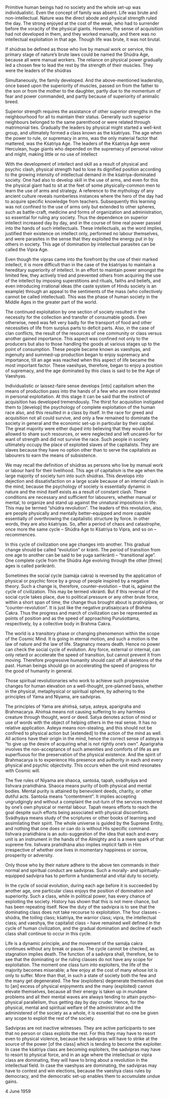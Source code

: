 

Primitive human beings had no society and the whole set-up was individualistic. Even the concept of family was absent. Life was brute and non-intellectual. Nature was the direct abode and physical strength ruled the day. The strong enjoyed at the cost of the weak, who had to surrender before the voracity of the physical giants. However, the sense of acquisition had not developed in them, and they worked manually, and there was no intellectual exploitation in that age. Though life was brute, it was not brutal.

If shúdras be defined as those who live by manual work or service, this primary stage of nature’s brute laws could be named the Shúdra Age, because all were manual workers. The reliance on physical power gradually led a chosen few to lead the rest by the strength of their muscles. They were the leaders of the shúdras

Simultaneously, the family developed. And the above-mentioned leadership, once based upon the superiority of muscles, passed on from the father to the son or from the mother to the daughter, partly due to the momentum of fear and power commanded, and partly because of superiority of animalic breed.

Superior strength requires the assistance of other superior strengths in the neighbourhood for all to maintain their status. Generally such superior neighbours belonged to the same parenthood or were related through matrimonial ties. Gradually the leaders by physical might started a well-knit group, and ultimately formed a class known as the kśatriyas. The age when the power to rule, or supremacy in arms, was the only material factor that mattered, was the Kśatriya Age. The leaders of the Kśatriya Age were Herculean, huge giants who depended on the supremacy of personal valour and might, making little or no use of intellect

With the development of intellect and skill as a result of physical and psychic clash, physical strength had to lose its dignified position according to the growing intensity of intellectual demand in the kśatriya-dominated society. One had also to develop skill in the use of arms, and even for this the physical giant had to sit at the feet of some physically-common men to learn the use of arms and strategy. A reference to the mythology of any ancient culture reveals numberless instances where the hero of the day had to acquire specific knowledge from teachers. Subsequently this learning was not confined to the use of arms only but extended to other spheres, such as battle-craft, medicine and forms of organization and administration, so essential for ruling any society. Thus the dependence on superior intellect increased day by day, and in the course of time real power passed into the hands of such intellectuals. These intellectuals, as the word implies, justified their existence on intellect only, performed no labour themselves, and were parasites in the sense that they exploited the energy put in by others in society. This age of domination by intellectual parasites can be called the Vipra Age.

Even though the vipras came into the forefront by the use of their marked intellect, it is more difficult than in the case of the kśatriyas to maintain a hereditary superiority of intellect. In an effort to maintain power amongst the limited few, they actively tried and prevented others from acquiring the use of the intellect by imposing superstitions and rituals, faiths and beliefs, and even introducing irrational ideas (the caste system of Hindu society is an example) through an appeal to the sentiments of the mass (who collectively cannot be called intellectual). This was the phase of human society in the Middle Ages in the greater part of the world.

The continued exploitation by one section of society resulted in the necessity for the collection and transfer of consumable goods. Even otherwise, need was felt very badly for the transport of food and other necessities of life from surplus parts to deficit parts. Also, in the case of clan conflicts, the result of the resources of one community or class versus another gained importance. This aspect was confined not only to the producers but also to those handling the goods at various stages up to the point of consumption. These people became known as vaeshyas, and ingenuity and summed-up production began to enjoy supremacy and importance, till an age was reached when this aspect of life became the most important factor. These vaeshyas, therefore, began to enjoy a position of supremacy, and the age dominated by this class is said to be the Age of Vaeshyas.

Individualistic or laissez-faire sense develops [into] capitalism when the means of production pass into the hands of a few who are more interested in personal exploitation. At this stage it can be said that the instinct of acquisition has developed tremendously. The thirst for acquisition instigated them to [develop] the psychology of complete exploitation of the human race also, and this resulted in a class by itself. In the race for greed and acquisition not all could survive, and only a few remained to dominate the society in general and the economic set-up in particular by their capital. The great majority were either duped into believing that they would be allowed to share such resources, or were neglected and left uncared-for for want of strength and did not survive the race. Such people in society ultimately occupy the place of exploited slaves of the capitalists. They are slaves because they have no option other than to serve the capitalists as labourers to earn the means of subsistence.

We may recall the definition of shúdras as persons who live by manual work or labour hard for their livelihood. This age of capitalism is the age when the large majority of society turn into such shúdras. This develops into dejection and dissatisfaction on a large scale because of an internal clash in the mind, because the psychology of society is essentially dynamic in nature and the mind itself exists as a result of constant clash. These conditions are necessary and sufficient for labourers, whether manual or mental, to organize and stand up against the unnatural impositions in life. This may be termed “shúdra revolution”. The leaders of this revolution, also, are people physically and mentally better-equipped and more capable essentially of overthrowing the capitalistic structure by force. In other words, they are also kśatriyas. So, after a period of chaos and catastrophe, once more the same cycle – Shúdra Age to Kśatriya to Vipra, and so on – recommences.

In this cycle of civilization one age changes into another. This gradual change should be called “evolution” or kránti. The period of transition from one age to another can be said to be yuga saḿkránti – “transitional age”. One complete cycle from the Shúdra Age evolving through the other [three] ages is called parikránti.

Sometimes the social cycle (samája cakra) is reversed by the application of physical or psychic force by a group of people inspired by a negative theory. Such a change is, therefore, counter-evolution – that is, against the cycle of civilization. This may be termed vikránti. But if this reversal of the social cycle takes place, due to political pressure or any other brute force, within a short span of time, the change thus brought about is prativiplava, or “counter-revolution”. It is just like the negative pratisaiṋcara of Brahma Cakra. Thus the progress and march of civilization can be represented as points of position and as the speed of approaching Puruśottama, respectively, by a collective body in Brahma Cakra.

The world is a transitory phase or changing phenomenon within the scope of the Cosmic Mind. It is going in eternal motion, and such a motion is the law of nature and the law of life. Stagnancy means death. Hence no power can check the social cycle of evolution. Any force, external or internal, can only retard or accelerate the speed of transition, but cannot prevent it from moving. Therefore progressive humanity should cast off all skeletons of the past. Human beings should go on accelerating the speed of progress for the good of humanity in general.

Those spiritual revolutionaries who work to achieve such progressive changes for human elevation on a well-thought, pre-planned basis, whether in the physical, metaphysical or spiritual sphere, by adhering to the principles of Yama and Niyama, are sadvipras.

The principles of Yama are ahiḿsá, satya, asteya, aparigraha and Brahmacarya. Ahiḿsá means not causing suffering to any harmless creature through thought, word or deed. Satya denotes action of mind or use of words with the object of helping others in the real sense. It has no relative application. Asteya means non-stealing, and this should not be confined to physical action but [extended] to the action of the mind as well. All actions have their origin in the mind, hence the correct sense of asteya is “to give up the desire of acquiring what is not rightly one’s own”. Aparigraha involves the non-acceptance of such amenities and comforts of life as are superfluous for the preservation of the physical existence. And the spirit of Brahmacarya is to experience His presence and authority in each and every physical and psychic objectivity. This occurs when the unit mind resonates with Cosmic will.

The five rules of Niyama are shaoca, santośa, tapah, svádhyáya and Iishvara prańidhána. Shaoca means purity of both physical and mental bodies. Mental purity is attained by benevolent deeds, charity, or other dutiful acts. Santośa means “contentment”. It implies accepting ungrudgingly and without a complaint the out-turn of the services rendered by one’s own physical or mental labour. Tapah means efforts to reach the goal despite such efforts being associated with physical discomforts. Svádhyáya means study of the scriptures or other books of learning and assimilating their spirit. The whole universe is guided by the Supreme Entity, and nothing that one does or can do is without His specific command. Iishvara prańidhána is an auto-suggestion of the idea that each and every unit is an instrument in the hands of the Almighty and is a mere spark of that supreme fire. Iishvara prańidhána also implies implicit faith in Him irrespective of whether one lives in momentary happiness or sorrow, prosperity or adversity.

Only those who by their nature adhere to the above ten commands in their normal and spiritual conduct are sadvipras. Such a morally- and spiritually-equipped sadvipra has to perform a fundamental and vital duty to society.

In the cycle of social evolution, during each age before it is succeeded by another age, one particular class enjoys the position of domination and superiority. Such a class, while in political power, has every chance of exploiting the society. History has shown that this is not mere chance, but has been repeating itself. Now the duty of the sadvipra is to see that the dominating class does not take recourse to exploitation. The four classes – shúdra, the toiling class; kśatriya, the warrior class; vipra, the intellectual class; and vaeshya, the capitalist class – have remained well defined in the cycle of human civilization, and the gradual domination and decline of each class shall continue to occur in this cycle.

Life is a dynamic principle, and the movement of the samája cakra continues without any break or pause. The cycle cannot be checked, as stagnation implies death. The function of a sadvipra shall, therefore, be to see that the dominating or the ruling classes do not have any scope for exploitation. The moment one class turn into exploiters, the life of the majority becomes miserable; a few enjoy at the cost of many whose lot is only to suffer. More than that, in such a state of society both the few and the many get degenerated. The few (exploiters) degenerate themselves due to [an] excess of physical enjoyments and the many (exploited) cannot elevate themselves, because all their energy is taken up in mundane problems and all their mental waves are always tending to attain psycho-physical parallelism, thus getting day by day cruder. Hence, for the physical, mental and spiritual welfare of the administrator and the administered of the society as a whole, it is essential that no one be given any scope to exploit the rest of the society.

Sadvipras are not inactive witnesses. They are active participants to see that no person or class exploits the rest. For this they may have to resort even to physical violence, because the sadvipras will have to strike at the source of the power [of the class] which is tending to become the exploiter. In case the kśatriya class are becoming exploiters, the sadvipras may have to resort to physical force, and in an age where the intellectual or vipra class are dominating, they will have to bring about a revolution in the intellectual field. In case the vaeshyas are dominating, the sadvipras may have to contest and win elections, because the vaeshya class rules by democracy, and the democratic set-up enables them to accumulate undue gains.

4 June 1959
